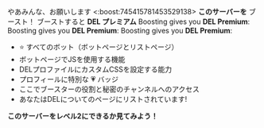 やあみんな、お願いします <:boost:745415781453529138> **このサーバーを** ブースト！ ブーストすると **DEL プレミアム**
Boosting gives you **DEL Premium**:
Boosting gives you **DEL Premium**:
Boosting gives you **DEL Premium**:

- :star: すべてのボット（ボットページとリストページ）
- ボットページでJSを使用する機能
- DELプロファイルにカスタムCSSを設定する能力
- プロフィールに特別な 💗 バッジ
- ここでブースターの役割と秘密のチャンネルへのアクセス
- あなたはDELについてのページにリストされています!

**このサーバーをレベル2にできるか見てみよう！**
